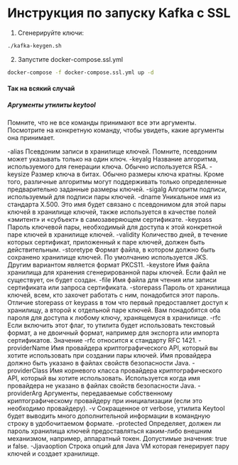 # Инструкция по запуску Kafka с SSL

1. Сгенерируйте ключи:

```bash
./kafka-keygen.sh
```

2. Запустите docker-compose.ssl.yml

```bash
docker-compose -f docker-compose.ssl.yml up -d
```

#### Так на всякий случай

##### Аргументы утилиты keytool

Помните, что не все команды принимают все эти аргументы. Посмотрите на конкретную команду, чтобы увидеть, какие аргументы она принимает.

-alias Псевдоним записи в хранилище ключей. Помните, псевдоним
может указывать только на один ключ.
-keyalg Название алгоритма, используемого для генерации ключа. Обычно используется RSA.
-keysize Размер ключа в битах. Обычно размеры ключа кратны. Кроме того, различные алгоритмы могут поддерживать только определенные предварительно заданные размеры ключей.
-sigalg Алгоритм подписи, используемый для подписи пары ключей.
-dname Уникальное имя из стандарта X.500. Это имя будет связано с
псевдонимом для этой пары ключей в хранилище ключей, также
используется в качестве полей «эмитент» и «субъект» в самозаверяющем
сертификате.
-keypass Пароль ключевой пары, необходимый для
доступа к этой конкретной паре ключей в хранилище ключей.
-validity Количество дней, в течение которых сертификат,
приложенный к паре ключей, должен быть действительным.
-storetype Формат файла, в котором должно быть сохранено хранилище ключей. По умолчанию используется JKS. Другим вариантом является формат PKCS11.
-keystore Имя файла хранилища для хранения сгенерированной пары
ключей. Если файл не существует, он будет создан.
-file Имя файла для чтения или записи сертификата или запроса сертификата.
-storepass Пароль от хранилища ключей, всем, кто захочет работать
с ним, понадобится этот пароль. Отличие storepass от keypass в
том что первый предоставляет доступ к хранилищу, а второй к отдельной
паре ключей. Вам понадобятся оба пароля для доступа к любому ключу,
хранящемуся в хранилище.
-rfc Если включить этот флаг, то утилита будет использовать текстовый формат, а не двоичный формат, например для экспорта или импорта сертификатов. Значение -rfc
относится к стандарту RFC 1421.
-providerName Имя провайдера криптографического API, который вы хотите использовать при создании пары ключей. Имя провайдера должно быть указано в файлах свойств безопасности Java.
-providerClass Имя корневого класса провайдера криптографического API, который вы хотите использовать. Используется когда имя провайдера не указано в файлах свойств безопасности Java.
-providerArg Аргументы, передаваемые собственному криптографическому провайдеру при инициализации (если это необходимо провайдеру).
-v Сокращенное от verbose, утилита Keytool будет выводить много дополнительной информации в командную строку в удобочитаемом формате.
-protected Определяет, должен ли пароль хранилища ключей предоставляться каким-либо внешним механизмом, например, аппаратный токен. Допустимые значения: true и false.
-Jjavaoption Строка опций для Java VM которая генерирует пару ключей и создает хранилище.
